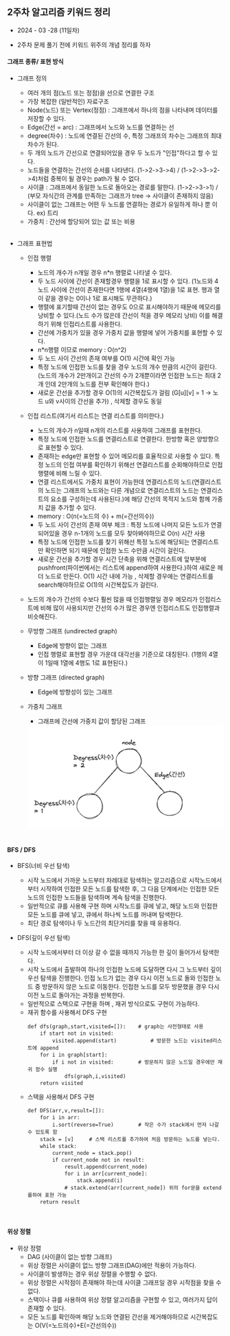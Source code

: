## 2주차 알고리즘 키워드 정리   
* 2024 - 03 -28 (11일차)

* 2주차 문제 풀기 전에 키워드 위주의 개념 정리를 하자  

#### 그래프 종류/ 표현 방식  

* 그래프 정의  
    * 여러 개의 점(노드 또는 정점)을 선으로 연결한 구조  
    * 가장 복잡한 (일반적인) 자료구조   
    * Node(노드) 또는 Vertex(정점) : 그래프에서 하나의 점을 나타내며 데이터를 저장할 수 있다.   
    * Edge(간선 = arc) : 그래프에서 노드와 노드를 연결하는 선   
    * degree(차수) : 노드에 연결된 간선의 수, 특정 그래프의 차수는 그래프의 최대 차수가 된다. 
    * 두 개의 노드가 간선으로 연결되어있을 경우 두 노드가 "인접"하다고 할 수 있다.   
    * 노드들을 연결하는 간선의 순서를 나타낸다. (1->2->3->4) / (1->2->3->2->4)처럼 중복이 될 경우는 path가 될 수 없다.      
    * 사이클 : 그래프에서 동일한 노드로 돌아오는 경로를 말한다. (1->2->3->1) / (부모 자식간의 관계를 만족하는 그래프가 tree -> 사이클이 존재하지 않음)   
    * 사이클이 없는 그래프는 어떤 두 노드를 연결하는 경로가 유일하게 하나 뿐 이다. ex) 트리  
    * 가중치 : 간선에 할당되어 있는 값 또는 비용      
    <br/>

* 그래프 표현법  
    * 인접 행렬  
        * 노드의 개수가 n개일 경우 n*n 행렬로 나타낼 수 있다.    
        * 두 노드 사이에 간선이 존재할경우 행렬을 1로 표시할 수 있다. (1노드와 4노드 사이에 간선이 존재한다면 1행에 4열(4행에 1열)을 1로 표현. 행과 열이 같을 경우는 0이나 1로 표시해도 무관하다.)   
        * 행렬에 표기할때 간선이 없는 경우도 0으로 표시해야하기 때문에 메모리를 낭비할 수 있다.(노드 수가 많은데 간선이 적을 경우 메모리 낭비) 이를 해결하기 위해 인접리스트를 사용한다.   
        * 간선에 가중치가 있을 경우 가중치 값을 행렬에 넣어 가중치를 표현할 수 있다.   
        * n*n행렬 이므로 memory : O(n^2)
        * 두 노드 사이 간선의 존재 여부를 O(1) 시간에 확인 가능  
        * 특정 노드에 인접한 노드를 찾을 경우 노드의 개수 만큼의 시간이 걸린다. (노드의 개수가 2만개이고 간선의 수가 2개뿐이라면 인접한 노드는 최대 2개 인데 2만개의 노드를 전부 확인해야 한다.)  
        * 새로운 간선을 추가할 경우 O(1)의 시간복잡도가 걸림  (G[u][v] = 1  -> 노드 u와 v사이의 간선을 추가) , 삭제할 경우도 동일  

    * 인접 리스트(여기서 리스트는 연결 리스트를 의미한다.)  
        * 노드의 개수가 n일때 n개의 리스트를 사용하여 그래프를 표현한다.
        * 특정 노드에 인접한 노드를 연결리스트로 연결한다. 한방향 혹은 양방향으로 표현할 수 있다.  
        * 존재하는 edge만 표현할 수 있어 메모리를 효율적으로 사용할 수 있다. 특정 노드의 인접 여부를 확인하기 위해선 연결리스트를 순회해야하므로 인접행렬에 비해 느릴 수 있다.     
        * 연결 리스트에서도 가중치 표현이 가능한데 연결리스트의 노드(연결리스트의 노드는 그래프의 노드와는 다른 개념으로 연결리스트의 노드는 연결리스트의 요소를 구성하는데 사용된다.)에 해당 간선의 목적지 노드와 함께 가중치 값을 추가할 수 있다.   
        * memory : O(n(=노드의 수) + m(=간선의수))   
        * 두 노드 사이 간선의 존재 여부 체크 : 특정 노드에 나머지 모든 노드가 연결 되어있을 경우 n-1개의 노드를 모두 찾아봐야하므로 O(n) 시간 사용  
        * 특정 노드에 인접한 노드를 찾기 위해선 특정 노드에 해당되는 연결리스트만 확인하면 되기 때문에 인접한 노드 수만큼 시간이 걸린다.   
        * 새로운 간선을 추가할 경우 시간 단축을 위해 연결리스트에 앞부분에 pushfront(파이썬에서는 리스트에 append하여 사용한다.)하여 새로운 헤더 노드로 만든다.  O(1) 시간 내에 가능  , 삭제할 경우에는 연결리스트를 search해야하므로 O(1)의 시간복잡도가 걸린다.   

    * 노드의 개수가 간선의 수보다 훨씬 많을 때 인접행렬일 경우 메모리가 인접리스트에 비해 많이 사용되지만 간선의 수가 많은 경우엔 인접리스트도 인접행렬과 비슷해진다.   

    * 무방향 그래프 (undirected graph)
        * Edge에 방향이 없는 그래프  
        * 인접 행렬로 표현할 경우 가운데 대각선을 기준으로 대칭된다. (1행의 4열이 1일때 1열에 4행도 1로 표현된다.)  
         
    * 방향 그래프 (directed graph)  
        * Edge에 방향성이 있는 그래프 
    * 가중치 그래프  
        * 그래프에 간선에 가중치 값이 할당된 그래프
        <img src="./img/image1.png">

    <br/>   

#### BFS / DFS   

* BFS(너비 우선 탐색)    
    * 시작 노드에서 가까운 노드부터 차례대로 탐색하는 알고리즘으로 시작노드에서부터 시작하여 인접한 모든 노드를 탐색한 후, 그 다음 단계에서는 인접한 모든노드의 인접한 노드들을 탐색하며 계속 탐색을 진행한다.  
    * 일반적으로 큐를 사용해 구현 하며 시작노드를 큐에 넣고, 해당 노드와 인접한 모든 노드를 큐에 넣고, 큐에서 하나씩 노드를 꺼내며 탐색한다.  
    * 최단 경로 탐색이나 두 노드간의 최단거리를 찾을 때 유용하다.  

* DFS(깊이 우선 탐색)  
    * 시작 노드에서부터 더 이상 갈 수 없을 때까지 가능한 한 깊이 들어가서 탐색한다.  
    * 시작 노드에서 출발하여 하나의 인접한 노드에 도달하면 다시 그 노드부터 깊이 우선 탐색을 진행한다. 인접 노드가 없는 경우 다시 이전 노드로 돌와 인접한 노드 중 방문하지 않은 노드로 이동한다. 인접한 노드를 모두 방문했을 경우 다시 이전 노드로 돌아가는 과정을 반복한다.  
    * 일반적으로 스택으로 구현을 하며 , 재귀 방식으로도 구현이 가능하다.  
    * 재귀 함수를 사용해서 DFS 구현  
        ```
        def dfs(graph,start,visited=[]):    # graph는 사전형태로 사용  
            if start not in visited:
                visited.append(start)           # 방문한 노드는 visited리스트에 append
            for i in graph[start]:
                if i not in visited:        # 방문하지 않은 노드일 경우에만 재귀 함수 실행  
                    dfs(graph,i,visited)
            return visited
        ```   
    * 스택을 사용해서 DFS 구현  
        ```
       def DFS(arr,v,result=[]):
            for i in arr:
                i.sort(reverse=True)        # 작은 수가 stack에서 먼저 나갈 수 있도록 함  
            stack = [v]     # 스택 리스트를 추가하여 처음 방문하는 노드를 넣는다. 
            while stack:
                current_node = stack.pop()
                if current_node not in result:
                    result.append(current_node)
                    for i in arr[current_node]:
                        stack.append(i)
                    # stack.extend(arr[current_node]) 위의 for문을 extend를하여 표현 가능  
            return result
        ```    
        <br/>

#### 위상 정렬  

* 위상 정렬   
    * DAG (사이클이 없는 방향 그래프)  
    * 위상 정렬은 사이클이 없느 방향 그래프(DAG)에만 적용이 가능하다.  
    * 사이클이 발생하는 경우 위상 정렬을 수행할 수 없다.  
    * 위상 정렬은 시작점이 존재해야 하는데 사이클 그래프일 경우 시작점을 찾을 수 없다.  
    * 스택이나 큐를 사용하여 위상 정렬 알고리즘을 구현할 수 있고, 여러가지 답이 존재할 수 있다.  
    * 모든 노드를 확인하며 해당 노드와 연결된 간선을 제거해야하므로 시간복잡도는 O(V(=노드의수)+E(=간선의수))
